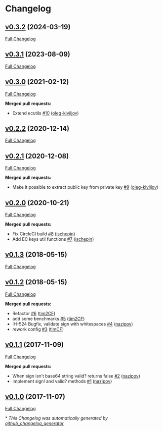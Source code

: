 # Changelog

## [v0.3.2](https://github.com/coingaming/hm-crypto/tree/v0.3.1) (2024-03-19)

[Full Changelog](https://github.com/coingaming/hm-crypto/compare/v0.3.1...v0.3.2)

## [v0.3.1](https://github.com/coingaming/hm-crypto/tree/v0.3.1) (2023-08-09)

[Full Changelog](https://github.com/coingaming/hm-crypto/compare/v0.3.0...v0.3.1)

## [v0.3.0](https://github.com/coingaming/hm-crypto/tree/v0.3.0) (2021-02-12)

[Full Changelog](https://github.com/coingaming/hm-crypto/compare/v0.2.2...v0.3.0)

**Merged pull requests:**

- Extend ecutils [\#10](https://github.com/coingaming/hm-crypto/pull/10) ([oleg-kiviljov](https://github.com/oleg-kiviljov))

## [v0.2.2](https://github.com/coingaming/hm-crypto/tree/v0.2.2) (2020-12-14)

[Full Changelog](https://github.com/coingaming/hm-crypto/compare/v0.2.1...v0.2.2)

## [v0.2.1](https://github.com/coingaming/hm-crypto/tree/v0.2.1) (2020-12-08)

[Full Changelog](https://github.com/coingaming/hm-crypto/compare/v0.2.0...v0.2.1)

**Merged pull requests:**

- Make it possible to extract public key from private key [\#9](https://github.com/coingaming/hm-crypto/pull/9) ([oleg-kiviljov](https://github.com/oleg-kiviljov))

## [v0.2.0](https://github.com/coingaming/hm-crypto/tree/v0.2.0) (2020-10-21)

[Full Changelog](https://github.com/coingaming/hm-crypto/compare/v0.1.3...v0.2.0)

**Merged pull requests:**

- Fix CircleCI build [\#8](https://github.com/coingaming/hm-crypto/pull/8) ([ischepin](https://github.com/ischepin))
- Add EC keys util functions [\#7](https://github.com/coingaming/hm-crypto/pull/7) ([ischepin](https://github.com/ischepin))

## [v0.1.3](https://github.com/coingaming/hm-crypto/tree/v0.1.3) (2018-05-15)

[Full Changelog](https://github.com/coingaming/hm-crypto/compare/v0.1.2...v0.1.3)

## [v0.1.2](https://github.com/coingaming/hm-crypto/tree/v0.1.2) (2018-05-15)

[Full Changelog](https://github.com/coingaming/hm-crypto/compare/v0.1.1...v0.1.2)

**Merged pull requests:**

- Refactor [\#6](https://github.com/coingaming/hm-crypto/pull/6) ([tim2CF](https://github.com/tim2CF))
- add some benchmarks [\#5](https://github.com/coingaming/hm-crypto/pull/5) ([tim2CF](https://github.com/tim2CF))
- IH-524 Bugfix, validate sign with whitespaces [\#4](https://github.com/coingaming/hm-crypto/pull/4) ([nazipov](https://github.com/nazipov))
- rework config [\#3](https://github.com/coingaming/hm-crypto/pull/3) ([timCF](https://github.com/timCF))

## [v0.1.1](https://github.com/coingaming/hm-crypto/tree/v0.1.1) (2017-11-09)

[Full Changelog](https://github.com/coingaming/hm-crypto/compare/v0.1.0...v0.1.1)

**Merged pull requests:**

- When sign isn't base64 string valid? returns false [\#2](https://github.com/coingaming/hm-crypto/pull/2) ([nazipov](https://github.com/nazipov))
- Implement sign! and valid? methods [\#1](https://github.com/coingaming/hm-crypto/pull/1) ([nazipov](https://github.com/nazipov))

## [v0.1.0](https://github.com/coingaming/hm-crypto/tree/v0.1.0) (2017-11-07)

[Full Changelog](https://github.com/coingaming/hm-crypto/compare/6967ec77f78ab02764eab70c0e30497761d40584...v0.1.0)



\* *This Changelog was automatically generated by [github_changelog_generator](https://github.com/github-changelog-generator/github-changelog-generator)*
